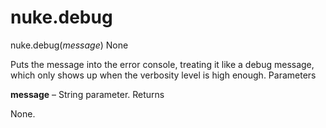 # nuke.debug
nuke.debug(_message_)  None

Puts the message into the error console, treating it like a debug message, which only shows up when the verbosity level is high enough.
Parameters

**message** – String parameter.
Returns

None.